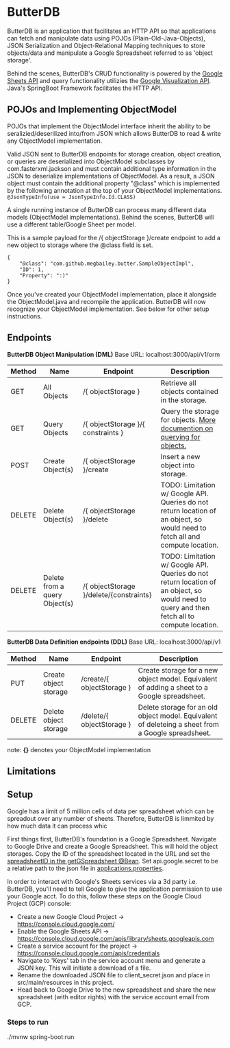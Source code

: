 # ButterDB
ButterDB is an application that facilitates an HTTP API so that applications can fetch and manipulate data using POJOs (Plain-Old-Java-Objects), JSON Serialization and Object-Relational Mapping techniques to store objects/data and manipulate a Google Spreadsheet referred to as 'object storage'.

Behind the scenes, ButterDB's CRUD functionality is powered by the [Google Sheets API](https://developers.google.com/sheets/api/reference/rest)
and query functionality utilizies the [Google Visualization API](https://developers.google.com/chart/interactive/docs/reference). Java's SpringBoot Framework facilitates the HTTP API.


## POJOs and Implementing ObjectModel
POJOs that implement the ObjectModel interface inherit the ability to be seralizied/deserilized into/from JSON which allows ButterDB to read & write any ObjectModel implementation. 

Valid JSON sent to ButterDB endpoints for storage creation, object creation, or queries are deserialized into ObjectModel subclasses by com.fasterxml.jackson and must contain additional type information in the JSON to deserialize implementations of ObjectModel. As a result, a JSON object must contain the additional property "@class" which is implemented by the following annotation at the top of your ObjectModel implementations.
 `@JsonTypeInfo(use = JsonTypeInfo.Id.CLASS)`

A single running instance of ButterDB can process many different data models (ObjectModel implementations). Behind the scenes, ButterDB will use a different table/Google Sheet per model.

This is a sample payload for the /{ objectStorage }/create endpoint to add a new object to storage where the @class field is set.
```
{
    "@class": "com.github.megbailey.butter.SampleObjectImpl",
    "ID": 1,
    "Property": ":)"
}
```

Once you've created your ObjectModel implementation, place it alongside the ObjectModel.java and recompile the application. ButterDB will now recognize your ObjectModel implementation. See below for other setup instructions.

## Endpoints

**ButterDB Object Manipulation (DML)**
Base URL: localhost:3000/api/v1/orm

| Method | Name | Endpoint | Description |
|-----|-----|-----|-----|
| GET | All Objects | /{ objectStorage } | Retrieve all objects contained in the storage.
| GET | Query Objects | /{ objectStorage }/{ constraints } | Query the storage for objects. [More documention on querying for objects.](/docs/butterdb-query.md)
| POST | Create Object(s) | /{ objectStorage }/create | Insert a new object into storage.
| DELETE | Delete Object(s) | /{ objectStorage }/delete | TODO: Limitation w/ Google API. Queries do not return location of an object, so would need to fetch all and compute location. 
| DELETE | Delete from a query Object(s) | /{ objectStorage }/delete/{constraints} |  TODO: Limitation w/ Google API. Queries do not return location of an object, so would need to query and then fetch all to compute location.

**ButterDB Data Definition endpoints (DDL)**
Base URL: localhost:3000/api/v1

| Method | Name | Endpoint | Description |
|-----|-----|-----|-----|
| PUT | Create object storage | /create/{ objectStorage } | Create storage for a new object model. Equivalent of adding a sheet to a Google spreadsheet.
| DELETE | Delete object storage | /delete/{ objectStorage } | Delete storage for an old object model. Equivalent of deleteing a sheet from a Google spreadsheet.

note: **{}** denotes your ObjectModel implementation

## Limitations

## Setup 
Google has a limit of 5 million cells of data per spreadsheet which can be spreadout over any number of sheets. Therefore, ButterDB is limmited by how much data it can process whic

First things first, ButterDB's foundation is a Google Spreadsheet. 
Navigate to Google Drive and create a Google Spreadsheet. This will hold the object storages. 
Copy the ID of the spreadsheet located in the URL and set the [spreadsheetID in the getGSpreadsheet @Bean](./src/main/java/com/github/megbailey/butter/ButterDBApp). 
Set api.google.secret to be a relative path to the json file in [applications.properties](./src/main/resources/applications.properties).

In order to interact with Google's Sheets services via a 3d party i.e. ButterDB, you'll need to tell Google to give the application permission to use your Google acct.
To do this, follow these steps on the Google Cloud Project (GCP) console: 

- Create a new Google Cloud Project -> https://console.cloud.google.com/
- Enable the Google Sheets API -> https://console.cloud.google.com/apis/library/sheets.googleapis.com
- Create a service account for the project -> https://console.cloud.google.com/apis/credentials
- Navigate to 'Keys' tab in the service account menu and generate a JSON key. This will initiate a download of a file.
- Rename the downloaded JSON file to client_secret.json and place in src/main/resources in this project.
- Head back to Google Drive to the new spreadsheet and share the new spreadsheet (with editor rights) with the service account email from GCP. 

### Steps to run 
./mvnw spring-boot:run
